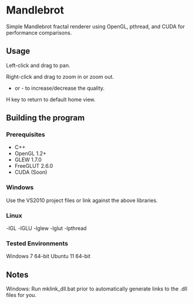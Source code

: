 Mandlebrot
==========
Simple Mandlebrot fractal renderer using OpenGL, pthread, and CUDA for performance comparisons.

Usage
-----
Left-click and drag to pan.

Right-click and drag to zoom in or zoom out.

+ or - to increase/decrease the quality.

H key to return to default home view.


Building the program
--------------------
### Prerequisites
  - C++
  - OpenGL 1.2+ 
  - GLEW 1.7.0
  - FreeGLUT 2.6.0
  - CUDA (Soon)

### Windows
Use the VS2010 project files or link against the above libraries.

### Linux
-lGL -lGLU -lglew -lglut -lpthread

### Tested Environments
Windows 7 64-bit
Ubuntu 11 64-bit


Notes
-----
Windows: Run mklink_dll.bat prior to automatically generate links to the .dll files for you.